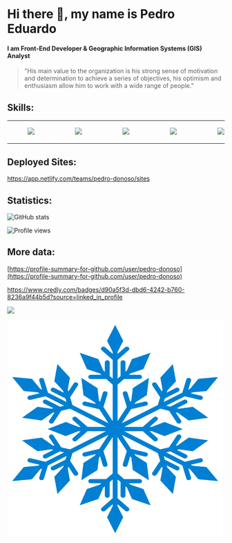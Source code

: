 # Hi there 👋, my name is Pedro Eduardo

#### I am Front-End Developer & Geographic Information Systems (GIS) Analyst

> "His main value to the organization is his strong sense of motivation and determination to achieve a series of objectives, his optimism and enthusiasm allow him to work with a wide range of people."

## Skills:

<table><tbody><tr><td><figure class="image"><img src="https://user-images.githubusercontent.com/68760595/128284903-0ffaa2ed-23cd-4296-a56a-51e41f0d3fb5.png"></figure></td><td><figure class="image"><img src="https://user-images.githubusercontent.com/68760595/128284922-7b1b6a45-4714-426c-b9dc-9fc02eb82eb4.png"></figure></td><td><figure class="image"><img src="https://user-images.githubusercontent.com/68760595/128284945-00cf07e9-83cc-4144-ab86-ca48d0adef01.png"></figure></td><td><figure class="image"><img src="https://user-images.githubusercontent.com/68760595/128284978-6df19978-e774-4204-b5b4-cb73a4d36737.png"></figure></td><td><figure class="image"><img src="https://user-images.githubusercontent.com/68760595/128285052-3ae1c9fb-a104-4896-ae23-43ba5ce5ee17.png"></figure></td></tr></tbody></table>

## Deployed Sites:

https://app.netlify.com/teams/pedro-donoso/sites

## Statistics:

![GitHub stats](https://github-readme-stats.vercel.app/api?username=pedro-donoso&show_icons=true)

![Profile views](https://gpvc.arturio.dev/pedro-donoso)

## More data:

[https://profile-summary-for-github.com/user/pedro-donoso](https://profile-summary-for-github.com/user/pedro-donoso)

https://www.credly.com/badges/d90a5f3d-dbd6-4242-b760-8236a9f44b5d?source=linked_in_profile

![](https://user-images.githubusercontent.com/68760595/128285546-90e7ec7f-ddb7-4627-ba28-a2830cd2d666.png)

![](https://raw.githubusercontent.com/acervenky/animated-github-badges/master/assets/acbadge.gif)
